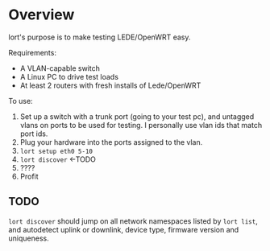 Overview
=========

lort's purpose is to make testing LEDE/OpenWRT easy.

Requirements:

- A VLAN-capable switch
- A Linux PC to drive test loads
- At least 2 routers with fresh installs of Lede/OpenWRT

To use:

1. Set up a switch with a trunk port (going to your test pc), and untagged 
vlans on ports to be used for testing. I personally use vlan ids that match 
port ids.
2. Plug your hardware into the ports assigned to the vlan.
3. `lort setup eth0 5-10`
4. `lort discover` <-TODO
5. ????
6. Profit


TODO
----

`lort discover` should jump on all network namespaces listed by `lort list`,
and autodetect uplink or downlink, device type, firmware version and uniqueness.

